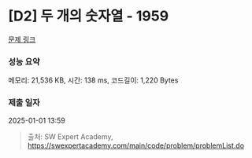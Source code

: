 # [D2] 두 개의 숫자열 - 1959 

[문제 링크](https://swexpertacademy.com/main/code/problem/problemDetail.do?contestProbId=AV5PpoFaAS4DFAUq) 

### 성능 요약

메모리: 21,536 KB, 시간: 138 ms, 코드길이: 1,220 Bytes

### 제출 일자

2025-01-01 13:59



> 출처: SW Expert Academy, https://swexpertacademy.com/main/code/problem/problemList.do